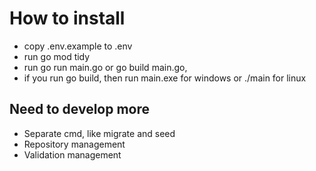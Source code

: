 # How to install
- copy .env.example to .env
- run go mod tidy
- run go run main.go or go build main.go,
- if you run go build, then run main.exe for windows or ./main for linux

## Need to develop more
- Separate cmd, like migrate and seed
- Repository management
- Validation management